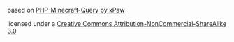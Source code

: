 based on [PHP-Minecraft-Query by xPaw](https://github.com/xPaw/PHP-Minecraft-Query)

licensed under a [Creative Commons Attribution-NonCommercial-ShareAlike 3.0](http://creativecommons.org/licenses/by-nc-sa/3.0/)
